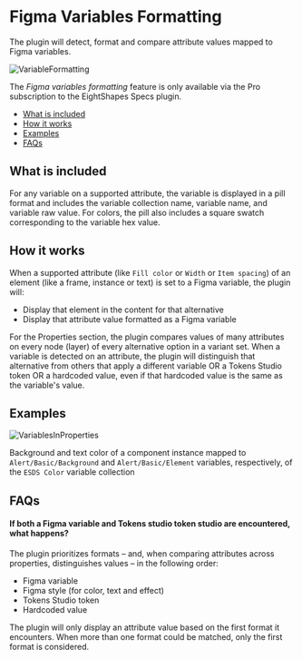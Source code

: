 # Figma Variables Formatting

The plugin will detect, format and compare attribute values mapped to Figma variables.

![VariableFormatting](https://github.com/EightShapes/specs-plugin/assets/1165904/d326e718-35c3-4ecb-b54b-8b4746dc065d)

The *Figma variables formatting* feature is only available via the Pro subscription to the EightShapes Specs plugin.

* [What is included](#whatisincluded)
* [How it works](#howitworks)
* [Examples](#examples)
* [FAQs](#faqs)

## What is included <a id="whatisincluded"></a>

For any variable on a supported attribute, the variable is displayed in a pill format and includes the variable collection name, variable name, and variable raw value. For colors, the pill also includes a square swatch corresponding to the variable hex value.

## How it works <a id="howitworks"></a>

When a supported attribute (like `Fill color` or `Width` or `Item spacing`) of an element (like a frame, instance or text) is set to a Figma variable, the plugin will:

- Display that element in the content for that alternative
- Display that attribute value formatted as a Figma variable

For the Properties section, the plugin compares values of many attributes on every node (layer) of every alternative option in a variant set. When a variable is detected on an attribute, the plugin will distinguish that alternative from others that apply a different variable OR a Tokens Studio token OR a hardcoded value, even if that hardcoded value is the same as the variable's value.

## Examples <a id="examples"></a>

![VariablesInProperties](https://github.com/EightShapes/specs-plugin/assets/1165904/f414e29c-b1e0-4298-b128-fc3ee74fc73f)

Background and text color of a component instance mapped to `Alert/Basic/Background` and `Alert/Basic/Element` variables, respectively, of the `ESDS Color` variable collection

## FAQs <a id="faqs"></a>

#### If both a Figma variable and Tokens studio token studio are encountered, what happens?

The plugin prioritizes formats – and, when comparing attributes across properties, distinguishes values – in the following order:

* Figma variable
* Figma style (for color, text and effect)
* Tokens Studio token
* Hardcoded value

The plugin will only display an attribute value based on the first format it encounters. When more than one format could be matched, only the first format is considered.
